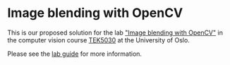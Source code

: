# Image blending with OpenCV
This is our proposed solution for the lab ["Image blending with OpenCV"](https://github.com/tek5030/lab-image-blending) in the computer vision course [TEK5030](https://www.uio.no/studier/emner/matnat/its/TEK5030/) at the University of Oslo.

Please see the [lab guide](https://github.com/tek5030/lab-image-blending/blob/master/README.md) for more information.
